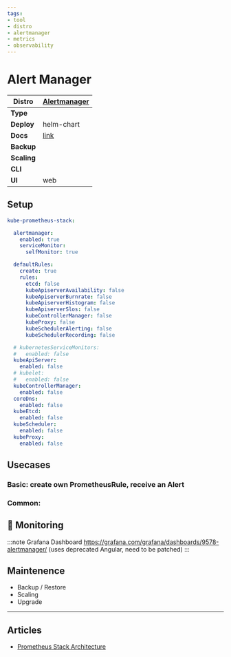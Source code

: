 ```yaml
---
tags:
- tool
- distro
- alertmanager
- metrics
- observability
---
```


# Alert Manager

|**Distro**|[Alertmanager](https://github.com/prometheus/alertmanager)|
|-|-|
|**Type**||
|**Deploy**|helm-chart|
|**Docs**|[link](https://prometheus.io/docs/alerting/latest/alertmanager/)|
|**Backup**||
|**Scaling**||
|**CLI**||
|**UI**|web|

## Setup

```yaml
kube-prometheus-stack:

  alertmanager:
    enabled: true
    serviceMonitor:
      selfMonitor: true

  defaultRules:
    create: true
    rules:
      etcd: false
      kubeApiserverAvailability: false
      kubeApiserverBurnrate: false
      kubeApiserverHistogram: false
      kubeApiserverSlos: false
      kubeControllerManager: false
      kubeProxy: false
      kubeSchedulerAlerting: false
      kubeSchedulerRecording: false

  # kubernetesServiceMonitors:
  #   enabled: false
  kubeApiServer:
    enabled: false
  # kubelet:
  #   enabled: false
  kubeControllerManager:
    enabled: false
  coreDns:
    enabled: false
  kubeEtcd:
    enabled: false
  kubeScheduler:
    enabled: false
  kubeProxy:
    enabled: false
```

## Usecases

### Basic: create own PrometheusRule, receive an Alert

### Common: 

## :arrows_counterclockwise: Monitoring

:::note Grafana Dashboard
https://grafana.com/grafana/dashboards/9578-alertmanager/
(uses deprecated Angular, need to be patched)
:::

## Maintenence

- Backup / Restore
- Scaling
- Upgrade

---

## Articles

* [Prometheus Stack Architecture](prometheus-stack-architecture.md)
